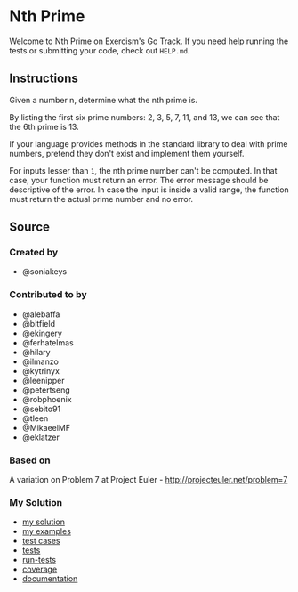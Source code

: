 # Nth Prime

Welcome to Nth Prime on Exercism's Go Track.
If you need help running the tests or submitting your code, check out `HELP.md`.

## Instructions

Given a number n, determine what the nth prime is.

By listing the first six prime numbers: 2, 3, 5, 7, 11, and 13, we can see that
the 6th prime is 13.

If your language provides methods in the standard library to deal with prime
numbers, pretend they don't exist and implement them yourself.

For inputs lesser than `1`, the nth prime number can't be computed. In that case, your function must return an error. The error message should be descriptive of the error. In case the input is inside a valid range, the function must return the actual prime number and no error.

## Source

### Created by

- @soniakeys

### Contributed to by

- @alebaffa
- @bitfield
- @ekingery
- @ferhatelmas
- @hilary
- @ilmanzo
- @kytrinyx
- @leenipper
- @petertseng
- @robphoenix
- @sebito91
- @tleen
- @MikaeelMF
- @eklatzer

### Based on

A variation on Problem 7 at Project Euler - http://projecteuler.net/problem=7

### My Solution

- [my solution](./nth_prime.go)
- [my examples](./nth_prime_examples_test.go)
- [test cases](./cases_test.go)
- [tests](./nth_prime_test.go)
- [run-tests](./run-tests-go.txt)
- [coverage](./coverage.html)
- [documentation](./prime-doc.md)
